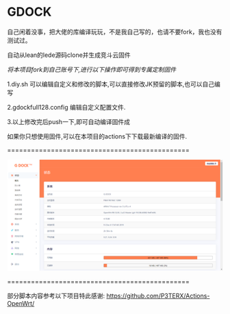 # GDOCK
自己闲着没事，把大佬的库编译玩玩，不是我自己写的，也请不要fork，我也没有测试过。

自动从lean的lede源码clone并生成竞斗云固件

*将本项目fork到自己账号下,进行以下操作即可得到专属定制固件*

1.diy.sh
可以编辑自定义和修改的脚本,可以直接修改JK预留的脚本,也可以自己编写

2.gdockfull128.config
编辑自定义配置文件.

3.以上修改完后push一下,即可自动编译固件成


如果你只想使用固件,可以在本项目的actions下下载最新编译的固件.

==============================================

![](/screenshots/r619ac1.png)

==============================================

部分脚本内容参考以下项目特此感谢:
https://github.com/P3TERX/Actions-OpenWrt/
